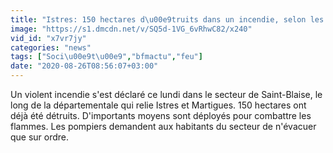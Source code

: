 ```yaml
---
title: "Istres: 150 hectares d\u00e9truits dans un incendie, selon les pompiers"
image: "https://s1.dmcdn.net/v/SQ5d-1VG_6vRhwC82/x240"
vid_id: "x7vr7jy"
categories: "news"
tags: ["Soci\u00e9t\u00e9","bfmactu","feu"]
date: "2020-08-26T08:56:07+03:00"
---
```

Un violent incendie s'est déclaré ce lundi dans le secteur de Saint-Blaise, le long de la départementale qui relie Istres et Martigues. 150 hectares ont déjà été détruits. D'importants moyens sont déployés pour combattre les flammes. Les pompiers demandent aux habitants du secteur de n'évacuer que sur ordre.
